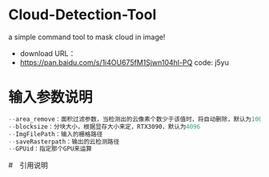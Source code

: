 # Cloud-Detection-Tool
a simple command tool to mask cloud in image!
- download URL：
- https://pan.baidu.com/s/1i4OU675fM1Sjwn104hl-PQ code: j5yu 

# 输入参数说明

```python
--area_remove：面积过滤参数，当检测出的云像素个数少于该值时，将自动删除，默认为10000，即100*100像素大小的物体
--blocksize：分块大小，根据显存大小来定，RTX3090，默认为4096
--ImgFilePath：输入的栅格路径
--saveRasterpath：输出的云检测路径
--GPUid：指定那个GPU来运算
```

#　引用说明

